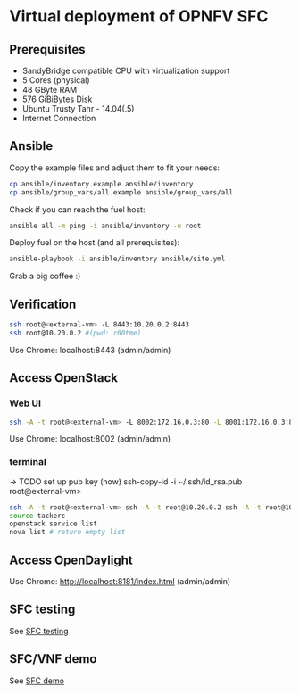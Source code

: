 # Virtual deployment of OPNFV SFC

## Prerequisites

- SandyBridge compatible CPU with virtualization support
- 5 Cores (physical)
- 48 GByte RAM
- 576 GiBiBytes Disk
- Ubuntu Trusty Tahr - 14.04(.5)
- Internet Connection

## Ansible

Copy the example files and adjust them to fit your needs:

```bash
cp ansible/inventory.example ansible/inventory
cp ansible/group_vars/all.example ansible/group_vars/all
```

Check if you can reach the fuel host:

```bash
ansible all -m ping -i ansible/inventory -u root
```

Deploy fuel on the host (and all prerequisites):

```bash
ansible-playbook -i ansible/inventory ansible/site.yml
```

Grab a big coffee :)

## Verification

```bash
ssh root@<external-vm> -L 8443:10.20.0.2:8443
ssh root@10.20.0.2 #(pwd: r00tme)
```

Use Chrome: localhost:8443 (admin/admin)

## Access OpenStack

### Web UI

```bash
ssh -A -t root@<external-vm> -L 8002:172.16.0.3:80 -L 8001:172.16.0.3:8000 -L 8181:172.16.0.3:8181 -L 6080:172.16.0.3:6080
```

Use Chrome: localhost:8002 (admin/admin)

### terminal

-> TODO set up pub key (how) ssh-copy-id -i ~/.ssh/id_rsa.pub root@external-vm>

```bash
ssh -A -t root@<external-vm> ssh -A -t root@10.20.0.2 ssh -A -t root@10.20.0.3 #(pwd: r00tme)
source tackerc
openstack service list
nova list # return empty list
```

## Access OpenDaylight

Use Chrome: <http://localhost:8181/index.html> (admin/admin)

## SFC testing

See [SFC testing](./sfc_testing.md)

## SFC/VNF demo

See [SFC demo](docs/sfc_demo.md)
